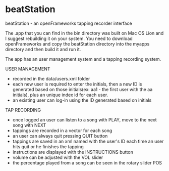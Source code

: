 beatStation
===========

beatStation - an openFrameworks tapping recorder interface 

The .app that you can find in the bin directory was built on Mac OS Lion and I suggest rebuilding it on your system. 
You need to download openFrameworks and copy the beatStation directory into the myapps directory and then build it and run it.

The app has an user management system and a tapping recording system.

USER MANAGEMENT
- recorded in the data/users.xml folder
- each new user is required to enter the initials, then a new ID is generated based on those initials(ex: aa1 - the first user with the aa initials), plus an unique index id for each user. 
- an existing user can log-in using the ID generated based on initials

TAP RECORDING
- once logged an user can listen to a song with PLAY, move to the next song with NEXT
- tappings are recorded in a vector for each song
- an user can always quit pressing QUIT button
- tappings are saved in an xml named with the user's ID each time an user hits quit or he finishes the tapping
- instructions are displayed with the INSTRUCTIONS button
- volume can be adjusted with the VOL slider
- the percentage played from a song can be seen in the rotary slider POS

